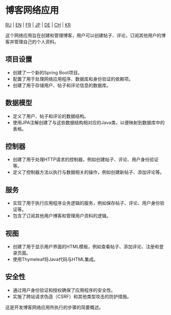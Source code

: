 # 博客网络应用

[RU](../README.md) | [EN](README_EN.MD) | [FR](README_FR.MD) | [JP](README_JP.MD) | [DE](README_DE.MD) | [CH](README_CH.MD) | [KR](README_KR.MD)

这个网络应用旨在创建和管理博客，用户可以创建帖子、评论，订阅其他用户的博客并管理自己的个人资料。

## 项目设置

- 创建了一个新的Spring Boot项目。
- 配置了用于处理网络应用程序、数据库和身份验证的依赖项。
- 创建了用于存储用户、帖子和评论信息的数据库。

## 数据模型

- 定义了用户、帖子和评论的数据结构。
- 使用JPA注解创建了与这些数据结构相对应的Java类，以便映射到数据库中的表格。

## 控制器

- 创建了用于处理HTTP请求的控制器，例如创建帖子、评论、用户身份验证等。
- 定义了控制器方法以执行与数据相关的操作，例如创建新帖子、添加评论等。

## 服务

- 实现了用于执行应用程序业务逻辑的服务，例如保存帖子、评论、用户身份验证等。
- 包含了订阅其他用户博客和管理用户资料的逻辑。

## 视图

- 创建了用于显示用户界面的HTML模板，例如查看帖子、添加评论、注册和登录页面。
- 使用Thymeleaf将Java代码与HTML集成。

## 安全性

- 通过用户身份验证和授权确保了应用程序的安全性。
- 实施了跨站请求伪造（CSRF）和其他类型攻击的防护措施。

这是开发博客网络应用所执行的步骤的简要概述。

